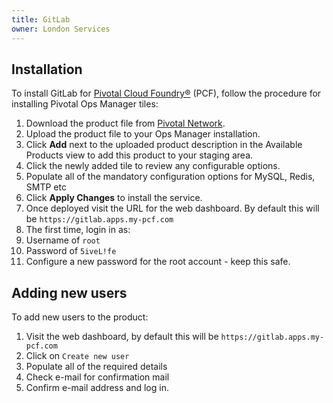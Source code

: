 ```yaml
---
title: GitLab
owner: London Services
---
```


## Installation

To install GitLab for [Pivotal Cloud Foundry&reg;](https://network.pivotal.io/products/pivotal-cf) (PCF), follow the procedure for installing Pivotal Ops Manager tiles:

1. Download the product file from [Pivotal Network](https://network.pivotal.io/products/p-gitlab).
1. Upload the product file to your Ops Manager installation.
1. Click **Add** next to the uploaded product description in the Available Products view to add this product to your staging area.
1. Click the newly added tile to review any configurable options.
1. Populate all of the mandatory configuration options for MySQL, Redis, SMTP etc
1. Click **Apply Changes** to install the service.
1. Once deployed visit the URL for the web dashboard. By default this will be `https://gitlab.apps.my-pcf.com`
1. The first time, login in as:
  1. Username of `root`
  1. Password of `5iveL!fe`
  1. Configure a new password for the root account - keep this safe.

## Adding new users

To add new users to the product:

1. Visit the web dashboard, by default this will be `https://gitlab.apps.my-pcf.com`
1. Click on `Create new user`
1. Populate all of the required details
1. Check e-mail for confirmation mail
1. Confirm e-mail address and log in.
